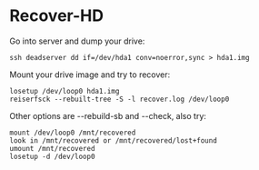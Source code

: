 # Recover-HD

Go into server and dump your drive:

    ssh deadserver dd if=/dev/hda1 conv=noerror,sync > hda1.img

Mount your drive image and try to recover:

    losetup /dev/loop0 hda1.img
    reiserfsck --rebuilt-tree -S -l recover.log /dev/loop0

Other options are --rebuild-sb and --check, also try:

    mount /dev/loop0 /mnt/recovered
    look in /mnt/recovered or /mnt/recovered/lost+found
    umount /mnt/recovered
    losetup -d /dev/loop0
